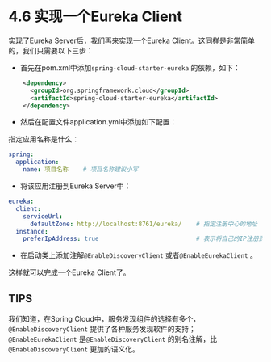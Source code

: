 # 4.6 实现一个Eureka Client

实现了Eureka Server后，我们再来实现一个Eureka Client。这同样是非常简单的，我们只需要以下三步：

* 首先在pom.xml中添加`spring-cloud-starter-eureka` 的依赖，如下：

```xml
    <dependency>
      <groupId>org.springframework.cloud</groupId>
      <artifactId>spring-cloud-starter-eureka</artifactId>
    </dependency>
```

* 然后在配置文件application.yml中添加如下配置：

指定应用名称是什么：

```yaml
spring:
  application:
    name: 项目名称    # 项目名称建议小写
```

* 将该应用注册到Eureka Server中：

```yaml
eureka:
  client:
    serviceUrl:
      defaultZone: http://localhost:8761/eureka/    # 指定注册中心的地址
  instance:
    preferIpAddress: true                           # 表示将自己的IP注册到Eureka，如果不配置将会使用系统的hostname
```

* 在启动类上添加注解`@EnableDiscoveryClient` 或者`@EnableEurekaClient` 。

这样就可以完成一个Eureka Client了。



## TIPS

我们知道，在Spring Cloud中，服务发现组件的选择有多个， `@EnableDiscoveryClient` 提供了各种服务发现软件的支持；`@EnableEurekaClient` 是`@EnableDiscoveryClient` 的别名注解，比`@EnableDiscoveryClient` 更加的语义化。



